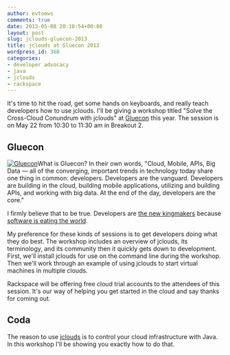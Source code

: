 ```yaml
---
author: evtoews
comments: true
date: 2013-05-08 20:10:54+00:00
layout: post
slug: jclouds-gluecon-2013
title: jclouds at Gluecon 2013
wordpress_id: 368
categories:
- developer advocacy
- java
- jclouds
- rackspace
---
```


It's time to hit the road, get some hands on keyboards, and really teach developers how to use jclouds. I'll be giving a workshop titled "Solve the Cross-Cloud Conundrum with jclouds" at [Gluecon](http://www.gluecon.com/2013/) this year. The session is on May 22 from 10:30 to 11:30 am in Breakout 2.


## Gluecon


[![Gluecon](http://phymata.files.wordpress.com/2013/05/gluecon.png)](http://phymata.files.wordpress.com/2013/05/gluecon.png)What is Gluecon? In their own words, "Cloud, Mobile, APIs, Big Data — all of the converging, important trends in technology today share one thing in common: developers. Developers are the vanguard. Developers are building in the cloud, building mobile applications, utilizing and building APIs, and working with big data. At the end of the day, developers are the core."

I firmly believe that to be true. Developers are [the new kingmakers](http://thenewkingmakers.com/) because [software is eating the world](http://online.wsj.com/article/SB10001424053111903480904576512250915629460.html).

My preference for these kinds of sessions is to get developers doing what they do best. The workshop includes an overview of jclouds, its terminology, and its community then it quickly gets down to development. First, we'll install jclouds for use on the command line during the workshop. Then we'll work through an example of using jclouds to start virtual machines in multiple clouds.

Rackspace will be offering free cloud trial accounts to the attendees of this session. It's our way of helping you get started in the cloud and say thanks for coming out.


## Coda


The reason to use [jclouds](http://www.jclouds.org/) is to control your cloud infrastructure with Java. In this workshop I'll be showing you exactly how to do that.
